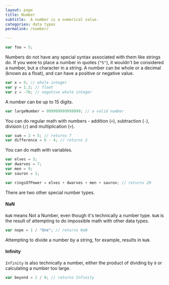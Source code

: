 ```yaml
---
layout: page
title: Number
subtitle:  A number is a numerical value.
categories: data types
permalink: /number/

---
```


```js
var foo = 5;
```

Numbers do not have any special syntax associated with them like strings do. If you were to place a number in quotes (`"5"`), it wouldn't be considered a number, but a character in a string. A number can be whole or a decimal (known as a float), and can have a positive or negative value.

```js
var x = 5; // whole integer
var y = 1.2; // float
var z = -76; // negative whole integer
```

A number can be up to 15 digits.

```js
var largeNumber = 999999999999999; // a valid number
```

You can do regular math with numbers - addition (`+`), subtraction (`-`), division (`/`) and multiplication (`+`).

```js
var sum = 2 + 5; // returns 7
var difference = 6 - 4; // returns 2
```

You can do math with variables.

```js
var elves = 3;
var dwarves = 7;
var men = 9;
var sauron = 1;

var ringsOfPower = elves + dwarves + men + sauron; // returns 20
```

There are two other special number types.

#### NaN

`NaN` means Not a Number, even though it's technically a number type. `NaN` is the result of attempting to do impossible math with other data types.

```js
var nope = 1 / "One"; // returns NaN
```

Attempting to divide a number by a string, for example, results in `NaN`.

#### Infinity

`Infinity` is also technically a number, either the product of dividing by `0` or calculating a number too large.

```js
var beyond = 1 / 0; // returns Infinity
```
